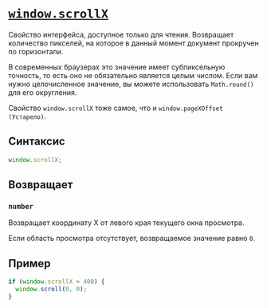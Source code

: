 # [`window.scrollX`](../index.md)

Свойство интерфейса, доступное только для чтения. Возвращает количество пикселей, на которое в данный момент документ прокручен по горизонтали.

В современных браузерах это значение имеет субпиксельную точность, то есть оно не обязательно является целым числом. Если вам нужно целочисленное значение, вы можете использовать `Math.round()` для его округления.

Свойство `window.scrollX` тоже самое, что и `window.pageXOffset (Устарело)`.

## Синтаксис

```js
window.scrollX;
```

## Возвращает

### `number`

Возвращает координату X от левого края текущего окна просмотра.

Если область просмотра отсутствует, возвращаемое значение равно `0`.

## Пример

```js
if (window.scrollX > 400) {
  window.scroll(0, 0);
}
```
